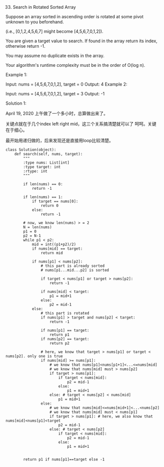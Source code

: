 33. Search in Rotated Sorted Array

Suppose an array sorted in ascending order is rotated at some pivot unknown to you beforehand.

(i.e., [0,1,2,4,5,6,7] might become [4,5,6,7,0,1,2]).

You are given a target value to search. If found in the array return its index, otherwise return -1.

You may assume no duplicate exists in the array.

Your algorithm's runtime complexity must be in the order of O(log n).

Example 1:

Input: nums = [4,5,6,7,0,1,2], target = 0
Output: 4
Example 2:

Input: nums = [4,5,6,7,0,1,2], target = 3
Output: -1

Solution 1:

April 19, 2020 上午做了一个多小时，总算做出来了。

关键点就在于几个index left right mid，这三个关系搞清楚就可以了 呵呵。关键在于细心。

最开始用递归做的，后来发现还是直接用loop比较清楚。

```
class Solution(object):
    def search(self, nums, target):
        """
        :type nums: List[int]
        :type target: int
        :rtype: int
        """
        
        if len(nums) == 0:
            return -1
        
        if len(nums) == 1:
            if target == nums[0]:
                return 0
            else:
                return -1
            
        # now, we know len(nums) > = 2
        N = len(nums)
        p1 = 0
        p2 = N-1
        while p1 < p2:
            mid = int((p1+p2)/2)
            if nums[mid] == target:
                return mid
            
            if nums[p1] < nums[p2]:
                # this part is already sorted
                # nums[p1...mid...p2] is sorted
                
                if target < nums[p1] or target > nums[p2]:
                    return -1
                
                if nums[mid] < target:
                    p1 = mid+1
                else:
                    p2 = mid-1
            else:
                # this part is rotated
                if nums[p1] > target and nums[p2] < target:
                    return -1

                if nums[p1] == target:
                    return p1
                if nums[p2] == target:
                    return p2
                
                # here, we know that target > nums[p1] or target < nums[p2]. only one is true
                if nums[mid] >= nums[p1]:
                    # we know that nums[p1]<nums[p1+1]<...<=nums[mid]
                    # we know that nums[mid] must > nums[p2]
                    if target > nums[p1]:
                        if target < nums[mid]:
                            p2 = mid-1
                        else:
                            p1 = mid+1
                    else: # target < nums[p2] < nums[mid]
                        p1 = mid+1
                else:
                    # we know that nums[mid]<=nums[mid+1]<...<nums[p2]
                    # we know that nums[mid] must < nums[p1]
                    if target > nums[p1]: # here, we also know that nums[mid]<nums[p1]<target
                        p2 = mid-1
                    else: # target < nums[p2]
                        if target < nums[mid]:
                            p2 = mid-1
                        else:
                            p1 = mid+1
                        

        return p1 if nums[p1]==target else -1
        
 
```